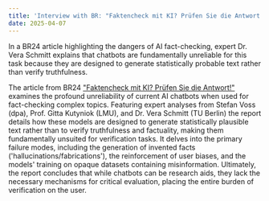 ```yaml
---
title: 'Interview with BR: "Faktencheck mit KI? Prüfen Sie die Antwort!"'
date: 2025-04-07
---
```


In a BR24 article highlighting the dangers of AI fact-checking, expert Dr. Vera Schmitt explains that chatbots are fundamentally unreliable for this task because they are designed to generate statistically probable text rather than verify truthfulness.
<!--more-->

The article from BR24 ["Faktencheck mit KI? Prüfen Sie die Antwort!"](https://www.br.de/nachrichten/netzwelt/faktencheck-mit-ki-pruefen-sie-die-antwort,UpgkXye) examines the profound unreliability of current AI chatbots when used for fact-checking complex topics. Featuring expert analyses from Stefan Voss (dpa), Prof. Gitta Kutyniok (LMU), and Dr. Vera Schmitt (TU Berlin) the report details how these models are designed to generate statistically plausible text rather than to verify truthfulness and factuality, making them fundamentally unsuited for verification tasks. It delves into the primary failure modes, including the generation of invented facts ('hallucinations/fabrications'), the reinforcement of user biases, and the models' training on opaque datasets containing misinformation. Ultimately, the report concludes that while chatbots can be research aids, they lack the necessary mechanisms for critical evaluation, placing the entire burden of verification on the user.

